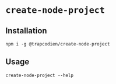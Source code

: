 # `create-node-project`

## Installation

```shell
npm i -g @trapcodien/create-node-project
```

## Usage

```shell
create-node-project --help
```
